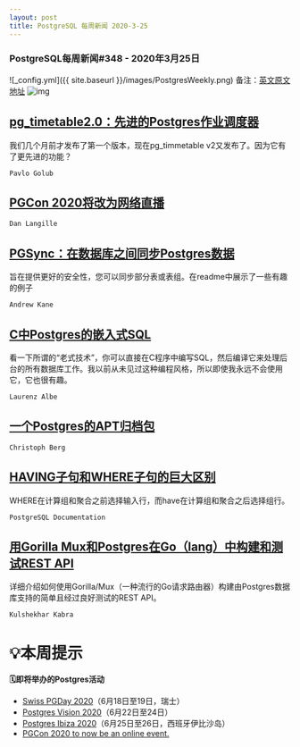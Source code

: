 ```yaml
---
layout: post
title: PostgreSQL 每周新闻 2020-3-25
---
```

### PostgreSQL每周新闻#348 - 2020年3月25日
![_config.yml]({{ site.baseurl }}/images/PostgresWeekly.png)
备注：[英文原文地址](https://postgresweekly.com/issues/348)
![img](https://res.cloudinary.com/cpress/image/upload/w_1280,e_sharpen:60/xcwquklpimyw5aoi1ums.jpg)

## [pg_timetable2.0：先进的Postgres作业调度器](https://postgresweekly.com/link/85770/web)
我们几个月前才发布了第一个版本，现在pg_timmetable v2又发布了。因为它有了更先进的功能？


`Pavlo Golub `
## [PGCon 2020将改为网络直播](https://postgresweekly.com/link/85772/web)
`Dan Langille `

## [PGSync：在数据库之间同步Postgres数据](https://postgresweekly.com/link/85774/web)
旨在提供更好的安全性，您可以同步部分表或表组。在readme中展示了一些有趣的例子

`Andrew Kane `

## [C中Postgres的嵌入式SQL](https://postgresweekly.com/link/85775/web)
看一下所谓的“老式技术”，你可以直接在C程序中编写SQL，然后编译它来处理后台的所有数据库工作。我以前从未见过这种编程风格，所以即使我永远不会使用它，它也很有趣。

`Laurenz Albe `

## [一个Postgres的APT归档包](https://postgresweekly.com/link/85779/web)
`Christoph Berg `

## [HAVING子句和WHERE子句的巨大区别](https://postgresweekly.com/link/85781/web)
WHERE在计算组和聚合之前选择输入行，而have在计算组和聚合之后选择组行。

`PostgreSQL Documentation `

## [用Gorilla Mux和Postgres在Go（lang）中构建和测试REST API](https://postgresweekly.com/link/85776/web)
详细介绍如何使用Gorilla/Mux（一种流行的Go请求路由器）构建由Postgres数据库支持的简单且经过良好测试的REST API。


`Kulshekhar Kabra `
# 💡本周提示


**🗓即将举办的Postgres活动**
- [Swiss PGDay 2020](https://postgresweekly.com/link/85782/web)（6月18日至19日，瑞士）
- [Postgres Vision 2020](https://postgresweekly.com/link/85783/web)（6月22日至24日）
- [Postgres Ibiza 2020](https://postgresweekly.com/link/85784/web)（6月25日至26日，西班牙伊比沙岛）
- [PGCon 2020 to now be an online event.](https://postgresweekly.com/link/85772/web)
